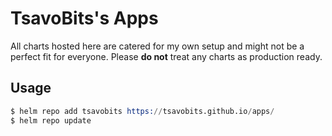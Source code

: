 # TsavoBits's Apps

All charts hosted here are catered for my own setup and might not be a perfect fit for everyone.
Please **do not** treat any charts as production ready.

## Usage

```s
$ helm repo add tsavobits https://tsavobits.github.io/apps/
$ helm repo update
```